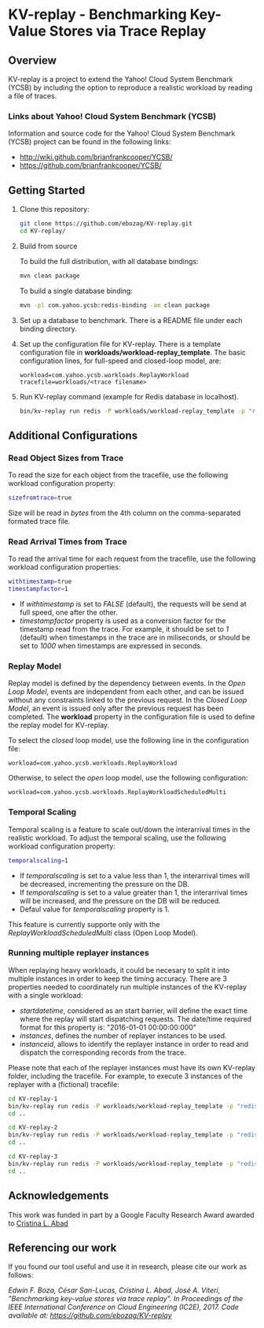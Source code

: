 KV-replay - Benchmarking Key-Value Stores via Trace Replay
==========================================================
Overview
--------
KV-replay is a project to extend the Yahoo! Cloud System Benchmark (YCSB) by including the option to reproduce a realistic workload by reading a file of traces.

### Links about Yahoo! Cloud System Benchmark (YCSB)
Information and source code for the Yahoo! Cloud System Benchmark (YCSB) project can be found in the following links:

+ http://wiki.github.com/brianfrankcooper/YCSB/  
+ https://github.com/brianfrankcooper/YCSB/

Getting Started
---------------

1. Clone this repository:

    ```sh
    git clone https://github.com/ebozag/KV-replay.git
    cd KV-replay/
    ```
    
2.  Build from source

    To build the full distribution, with all database bindings:

    ```sh
    mvn clean package
    ```

    To build a single database binding:

    ```sh
    mvn -pl com.yahoo.ycsb:redis-binding -am clean package
    ```

3. Set up a database to benchmark. There is a README file under each binding directory.

4. Set up the configuration file for KV-replay. There is a template configuration file in **workloads/workload-replay_template**. The basic configuration lines, for full-speed and closed-loop model, are:

   ```
   workload=com.yahoo.ycsb.workloads.ReplayWorkload
   tracefile=workloads/<trace filename>
   ```
5. Run KV-replay command (example for Redis database in localhost). 
    
    ```sh
    bin/kv-replay run redis -P workloads/workload-replay_template -p "redis.host=127.0.0.1" -p "redis.port=6379"
    ```

Additional Configurations
-------------------------

### Read Object Sizes from Trace

To read the size for each object from the tracefile, use the following workload configuration property:

   ```sh
   sizefromtrace=true
   ```

Size will be read in *bytes* from the 4th column on the comma-separated formated trace file.


### Read Arrival Times from Trace

To read the arrival time for each request from the tracefile, use the following workload configuration properties:

   ```sh
   withtimestamp=true
   timestampfactor=1
   ```
- If *withtimestamp* is set to *FALSE* (default), the requests will be send at full speed, one after the other.
- *timestampfactor* property is used as a conversion factor for the timestamp read from the trace. For example, it should be set to *1* (default) when timestamps in the trace are in miliseconds, or should be set to *1000* when timestamps are expressed in seconds.

### Replay Model

Replay model is defined by the dependency between events. In the *Open Loop Model*, events are independent from each other, and can be issued without any constraints linked to the previous request. In the *Closed Loop Model*, an event is issued only after the previous request has been completed. The **workload** property in the configuration file is used to define the replay model for KV-replay.

To select the *closed* loop model, use the following line in the configuration file:

   ```
   workload=com.yahoo.ycsb.workloads.ReplayWorkload
   ```

Otherwise, to select the *open* loop model, use the following configuration:

   ```
   workload=com.yahoo.ycsb.workloads.ReplayWorkloadScheduledMulti
   ```

### Temporal Scaling

Temporal scaling is a feature to scale out/down the interarrival times in the realistic workload. To adjust the temporal scaling, use the following workload configuration property:

   ```sh
   temporalscaling=1
   ```
- If *temporalscaling* is set to a value less than 1, the interarrival times will be decreased, incrementing the pressure on the DB.
- If *temporalscaling* is set to a value greater than 1, the interarrival times will be increased, and the pressure on the DB will be reduced.
- Defaul value for *temporalscaling* property is 1.

This feature is currently supporte only with the *ReplayWorkloadScheduledMulti* class (Open Loop Model).

    
### Running multiple replayer instances

When replaying heavy workloads, it could be necesary to split it into multiple instances in order to keep the timing accuracy. There are 3 properties needed to coordinately run multiple instances of the KV-replay with a single workload:

- *startdatetime*, considered as an start barrier, will define the exact time where the replay will start dispatching requests. The date/time required format for this property is: "2016-01-01 00:00:00:000"
- *instances*, defines the number of replayer instances to be used. 
- *instanceid*, allows to identify the replayer instance in order to read and dispatch the corresponding records from the trace.

Please note that each of the replayer instances must have its own KV-replay folder, including the tracefile. For example, to execute 3 instances of the replayer with a (fictional) tracefile:

   ```sh
   cd KV-replay-1
   bin/kv-replay run redis -P workloads/workload-replay_template -p "redis.host=127.0.0.1" -p "redis.port=6379" -p "instances=3" -p "instanceid=1" -p startdatetime="2016-01-01 00:00:00:000" &
   cd ..

   cd KV-replay-2
   bin/kv-replay run redis -P workloads/workload-replay_template -p "redis.host=127.0.0.1" -p "redis.port=6379" -p "instances=3" -p "instanceid=2" -p startdatetime="2016-01-01 00:00:00:000" &
   cd ..

   cd KV-replay-3
   bin/kv-replay run redis -P workloads/workload-replay_template -p "redis.host=127.0.0.1" -p "redis.port=6379" -p "instances=3" -p "instanceid=3" -p startdatetime="2016-01-01 00:00:00:000" &
   cd ..
   ```

Acknowledgements
-----------------

This work was funded in part by a Google Faculty Research Award awarded to [Cristina L. Abad](https://sites.google.com/site/cristinaabad/)


Referencing our work
--------------------
If you found our tool useful and use it in research, please cite our work as follows:

*Edwin F. Boza, César San-Lucas, Cristina L. Abad, José A. Viteri, "Benchmarking key-value stores via trace replay". In Proceedings of the IEEE International Conference on Cloud Engineering (IC2E), 2017. Code available at: https://github.com/ebozag/KV-replay*
